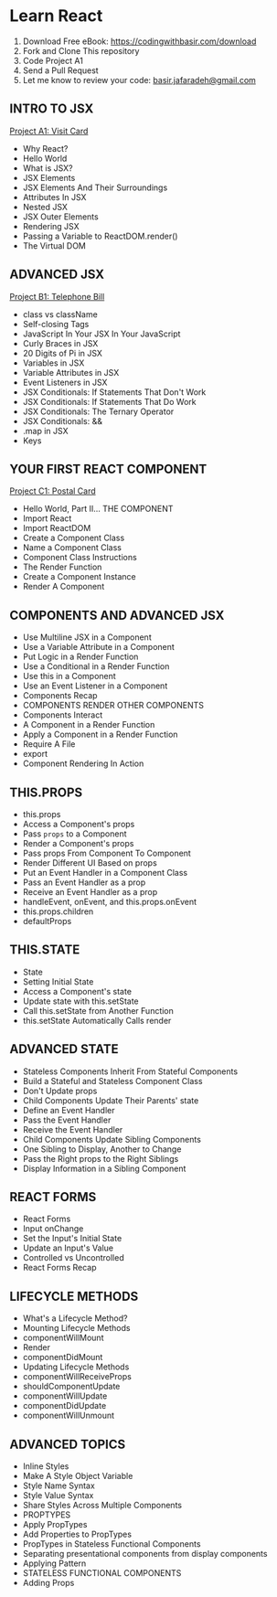 # Learn React

1. Download Free eBook: https://codingwithbasir.com/download
2. Fork and Clone This repository
3. Code Project A1
4. Send a Pull Request
5. Let me know to review your code: [basir.jafaradeh@gmail.com](mailto:basir.jafaradeh@gmail.com)

## INTRO TO JSX

[Project A1: Visit Card](project-a1-intro-to-jsx)

- Why React?
- Hello World
- What is JSX?
- JSX Elements
- JSX Elements And Their Surroundings
- Attributes In JSX
- Nested JSX
- JSX Outer Elements
- Rendering JSX
- Passing a Variable to ReactDOM.render()
- The Virtual DOM

## ADVANCED JSX

[Project B1: Telephone Bill](project-react-b1-advanced-jsx)

- class vs className
- Self-closing Tags
- JavaScript In Your JSX In Your JavaScript
- Curly Braces in JSX
- 20 Digits of Pi in JSX
- Variables in JSX
- Variable Attributes in JSX
- Event Listeners in JSX
- JSX Conditionals: If Statements That Don't Work
- JSX Conditionals: If Statements That Do Work
- JSX Conditionals: The Ternary Operator
- JSX Conditionals: &&
- .map in JSX
- Keys

## YOUR FIRST REACT COMPONENT

[Project C1: Postal Card](project-react-c1-component)

- Hello World, Part II... THE COMPONENT
- Import React
- Import ReactDOM
- Create a Component Class
- Name a Component Class
- Component Class Instructions
- The Render Function
- Create a Component Instance
- Render A Component

## COMPONENTS AND ADVANCED JSX

- Use Multiline JSX in a Component
- Use a Variable Attribute in a Component
- Put Logic in a Render Function
- Use a Conditional in a Render Function
- Use this in a Component
- Use an Event Listener in a Component
- Components Recap
- COMPONENTS RENDER OTHER COMPONENTS
- Components Interact
- A Component in a Render Function
- Apply a Component in a Render Function
- Require A File
- export
- Component Rendering In Action

## THIS.PROPS

- this.props
- Access a Component's props
- Pass `props` to a Component
- Render a Component's props
- Pass props From Component To Component
- Render Different UI Based on props
- Put an Event Handler in a Component Class
- Pass an Event Handler as a prop
- Receive an Event Handler as a prop
- handleEvent, onEvent, and this.props.onEvent
- this.props.children
- defaultProps

## THIS.STATE

- State
- Setting Initial State
- Access a Component's state
- Update state with this.setState
- Call this.setState from Another Function
- this.setState Automatically Calls render

## ADVANCED STATE

- Stateless Components Inherit From Stateful Components
- Build a Stateful and Stateless Component Class
- Don't Update props
- Child Components Update Their Parents' state
- Define an Event Handler
- Pass the Event Handler
- Receive the Event Handler
- Child Components Update Sibling Components
- One Sibling to Display, Another to Change
- Pass the Right props to the Right Siblings
- Display Information in a Sibling Component

## REACT FORMS

- React Forms
- Input onChange
- Set the Input's Initial State
- Update an Input's Value
- Controlled vs Uncontrolled
- React Forms Recap

## LIFECYCLE METHODS

- What's a Lifecycle Method?
- Mounting Lifecycle Methods
- componentWillMount
- Render
- componentDidMount
- Updating Lifecycle Methods
- componentWillReceiveProps
- shouldComponentUpdate
- componentWillUpdate
- componentDidUpdate
- componentWillUnmount

## ADVANCED TOPICS

- Inline Styles
- Make A Style Object Variable
- Style Name Syntax
- Style Value Syntax
- Share Styles Across Multiple Components
- PROPTYPES
- Apply PropTypes
- Add Properties to PropTypes
- PropTypes in Stateless Functional Components
- Separating presentational components from display components
- Applying Pattern
- STATELESS FUNCTIONAL COMPONENTS
- Adding Props
